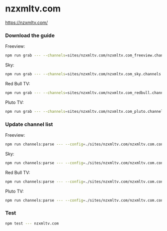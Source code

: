 # nzxmltv.com

https://nzxmltv.com/

### Download the guide

Freeview:

```sh
npm run grab --- --channels=sites/nzxmltv.com/nzxmltv.com_freeview.channels.xml
```

Sky:

```sh
npm run grab --- --channels=sites/nzxmltv.com/nzxmltv.com_sky.channels.xml
```

Red Bull TV:

```sh
npm run grab --- --channels=sites/nzxmltv.com/nzxmltv.com_redbull.channels.xml
```

Pluto TV:

```sh
npm run grab --- --channels=sites/nzxmltv.com/nzxmltv.com_pluto.channels.xml
```

### Update channel list

Freeview:

```sh
npm run channels:parse --- --config=./sites/nzxmltv.com/nzxmltv.com.config.js --output=./sites/nzxmltv.com/nzxmltv.com_freeview.channels.xml --set=provider:freeview
```

Sky:

```sh
npm run channels:parse --- --config=./sites/nzxmltv.com/nzxmltv.com.config.js --output=./sites/nzxmltv.com/nzxmltv.com_sky.channels.xml --set=provider:sky
```

Red Bull TV:

```sh
npm run channels:parse --- --config=./sites/nzxmltv.com/nzxmltv.com.config.js --output=./sites/nzxmltv.com/nzxmltv.com_redbull.channels.xml --set=provider:redbull
```

Pluto TV:

```sh
npm run channels:parse --- --config=./sites/nzxmltv.com/nzxmltv.com.config.js --output=./sites/nzxmltv.com/nzxmltv.com_pluto.channels.xml --set=provider:pluto
```

### Test

```sh
npm test --- nzxmltv.com
```
